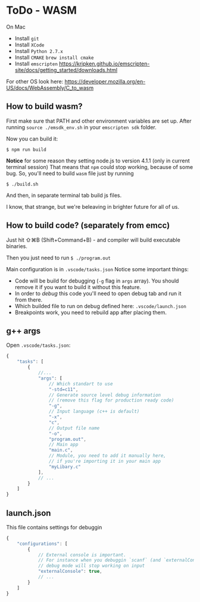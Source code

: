 # ToDo - WASM

On Mac

* Install `git`
* Install `XCode`
* Install `Python 2.7.x`
* Install `CMAKE`
    `brew install cmake`
* Install `emscripten`
    https://kripken.github.io/emscripten-site/docs/getting_started/downloads.html

For other OS look here: https://developer.mozilla.org/en-US/docs/WebAssembly/C_to_wasm

## How to build wasm?

First make sure that PATH and other environment variables are set up.
After running `source ./emsdk_env.sh` in your `emscripten sdk` folder.

Now you can build it:

```
$ npm run build
```

**Notice** for some reason they setting node.js to version 4.1.1 (only in current terminal session)
That means that `npm` could stop working, because of some bug. So, you'll need to build `wasm` file just by running
```
$ ./build.sh
```

And then, in separate terminal tab build js files.

I know, that strange, but we're beleaving in brighter future for all of us.

## How to build code? (separately from emcc)

Just hit ⇧⌘B (Shift+Command+B) - and compiler will build executable binaries.

Then you just need to run `$ ./program.out`

Main configuration is in `.vscode/tasks.json` Notice some important things:

* Code will be build for debugging (`-g` flag in `args` array). You should remove it if you want to build it without this feature.
* In order to *debug* this code you'll need to open debug tab and run it from there.
* Which builded file to run on debug defined here: `.vscode/launch.json`
* Breakpoints work, you need to rebuild app after placing them.

## g++ args

Open `.vscode/tasks.json`:

```js
{
    "tasks": [
        {
            //...
            "args": [
                // Which standart to use
                "-std=c11",
                // Generate source level debug information
                // (remove this flag for production ready code)
                "-g",
                // Input language (c++ is default)
                "-x",
                "c",
                // Output file name
                "-o",
                "program.out",
                // Main app
                "main.c",
                // Module, you need to add it manually here,
                // if you're importing it in your main app
                "myLibary.c"
            ],
            // ...
        }
    ]
} 
```

## launch.json

This file contains settings for debuggin

```js
{
    "configurations": [
        {
            // External console is important.
            // For instance when you debuggin `scanf` (and `externalConsole` is `false` )
            // debug mode will stop working on input
            "externalConsole": true,
            // ...
        }
    ]
} 
```
